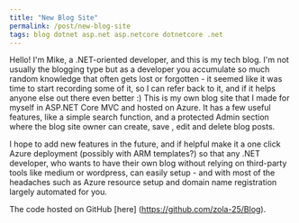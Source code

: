 ```yaml
---
title: "New Blog Site"
permalink: /post/new-blog-site
tags: blog dotnet asp.net asp.netcore dotnetcore .net
---
```


Hello! I'm Mike, a .NET-oriented developer, and this is my tech blog. I'm not usually the blogging type but as a developer you accumulate so much random knowledge that often gets lost or forgotten - it seemed like it was time to start recording some of it, so I can refer back to it, and if it helps anyone else out there even better :)
This is my own blog site that I made for myself in ASP.NET Core MVC and hosted on Azure. It has a few useful features, like a simple search function, and a protected Admin section where the blog site owner can create, save , edit and delete blog posts. 

I hope to add new features in the future, and if helpful make it a one click Azure deployment (possibly with ARM templates?) so that any .NET developer, who wants to have their own blog without relying on third-party tools like medium or wordpress, can easily setup - and with most of the headaches such as Azure resource setup and domain name registration largely automated for you.

The code hosted on GitHub [here] (https://github.com/zola-25/Blog).
